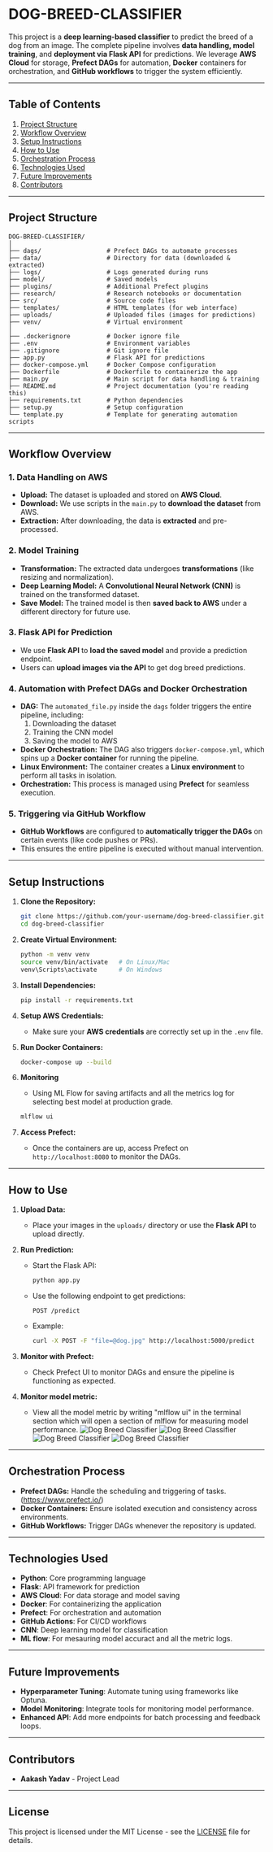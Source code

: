 
# DOG-BREED-CLASSIFIER

This project is a **deep learning-based classifier** to predict the breed of a dog from an image. The complete pipeline involves **data handling, model training**, and **deployment via Flask API** for predictions. We leverage **AWS Cloud** for storage, **Prefect DAGs** for automation, **Docker** containers for orchestration, and **GitHub workflows** to trigger the system efficiently.

---

## Table of Contents
1. [Project Structure](#project-structure)  
2. [Workflow Overview](#workflow-overview)  
3. [Setup Instructions](#setup-instructions)  
4. [How to Use](#how-to-use)  
5. [Orchestration Process](#orchestration-process)  
6. [Technologies Used](#technologies-used)  
7. [Future Improvements](#future-improvements)  
8. [Contributors](#contributors)

---

## Project Structure

```plaintext
DOG-BREED-CLASSIFIER/
│
├── dags/                  # Prefect DAGs to automate processes
├── data/                  # Directory for data (downloaded & extracted)
├── logs/                  # Logs generated during runs
├── model/                 # Saved models
├── plugins/               # Additional Prefect plugins
├── research/              # Research notebooks or documentation
├── src/                   # Source code files
├── templates/             # HTML templates (for web interface)
├── uploads/               # Uploaded files (images for predictions)
├── venv/                  # Virtual environment
│
├── .dockerignore          # Docker ignore file
├── .env                   # Environment variables
├── .gitignore             # Git ignore file
├── app.py                 # Flask API for predictions
├── docker-compose.yml     # Docker Compose configuration
├── Dockerfile             # Dockerfile to containerize the app
├── main.py                # Main script for data handling & training
├── README.md              # Project documentation (you're reading this)
├── requirements.txt       # Python dependencies
├── setup.py               # Setup configuration
└── template.py            # Template for generating automation scripts
```

---

## Workflow Overview

### 1. **Data Handling on AWS**
   - **Upload:** The dataset is uploaded and stored on **AWS Cloud**.
   - **Download:** We use scripts in the `main.py` to **download the dataset** from AWS.
   - **Extraction:** After downloading, the data is **extracted** and pre-processed.

### 2. **Model Training**
   - **Transformation:** The extracted data undergoes **transformations** (like resizing and normalization).
   - **Deep Learning Model:** A **Convolutional Neural Network (CNN)** is trained on the transformed dataset.
   - **Save Model:** The trained model is then **saved back to AWS** under a different directory for future use.

### 3. **Flask API for Prediction**
   - We use **Flask API** to **load the saved model** and provide a prediction endpoint.  
   - Users can **upload images via the API** to get dog breed predictions.

### 4. **Automation with Prefect DAGs and Docker Orchestration**
   - **DAG:** The `automated_file.py` inside the `dags` folder triggers the entire pipeline, including:
     1. Downloading the dataset
     2. Training the CNN model
     3. Saving the model to AWS
   - **Docker Orchestration:** The DAG also triggers `docker-compose.yml`, which spins up a **Docker container** for running the pipeline.
   - **Linux Environment:** The container creates a **Linux environment** to perform all tasks in isolation.
   - **Orchestration:** This process is managed using **Prefect** for seamless execution.

### 5. **Triggering via GitHub Workflow**
   - **GitHub Workflows** are configured to **automatically trigger the DAGs** on certain events (like code pushes or PRs).
   - This ensures the entire pipeline is executed without manual intervention.

---

## Setup Instructions

1. **Clone the Repository:**
   ```bash
   git clone https://github.com/your-username/dog-breed-classifier.git
   cd dog-breed-classifier
   ```

2. **Create Virtual Environment:**
   ```bash
   python -m venv venv
   source venv/bin/activate   # On Linux/Mac
   venv\Scripts\activate      # On Windows
   ```

3. **Install Dependencies:**
   ```bash
   pip install -r requirements.txt
   ```

4. **Setup AWS Credentials:**
   - Make sure your **AWS credentials** are correctly set up in the `.env` file.

5. **Run Docker Containers:**
   ```bash
   docker-compose up --build
   ```

6. **Monitoring**
   - Using ML Flow for saving artifacts and all the metrics log for selecting best model at production grade.
   ```bash
   mlflow ui
   ```

7. **Access Prefect:**
   - Once the containers are up, access Prefect on `http://localhost:8080` to monitor the DAGs.

---

## How to Use

1. **Upload Data:** 
   - Place your images in the `uploads/` directory or use the **Flask API** to upload directly.

2. **Run Prediction:**
   - Start the Flask API:
     ```bash
     python app.py
     ```
   - Use the following endpoint to get predictions:
     ```http
     POST /predict
     ```
   - Example:
     ```bash
     curl -X POST -F "file=@dog.jpg" http://localhost:5000/predict
     ```

3. **Monitor with Prefect:**
   - Check Prefect UI to monitor DAGs and ensure the pipeline is functioning as expected.

4. **Monitor model metric:**
   - View all the model metric by writing "mlflow ui" in the terminal section which will open a section of mlflow for measuring model performance.
   ![Dog Breed Classifier](screenshots_mlflow/1.png)
   ![Dog Breed Classifier](screenshots_mlflow/2.png)
   ![Dog Breed Classifier](screenshots_mlflow/3.png)
   ![Dog Breed Classifier](screenshots_mlflow/4.png)

---

## Orchestration Process

- **Prefect DAGs:** Handle the scheduling and triggering of tasks.(https://www.prefect.io/)
- **Docker Containers:** Ensure isolated execution and consistency across environments.
- **GitHub Workflows:** Trigger DAGs whenever the repository is updated.

---

## Technologies Used

- **Python**: Core programming language  
- **Flask**: API framework for prediction  
- **AWS Cloud**: For data storage and model saving  
- **Docker**: For containerizing the application  
- **Prefect**: For orchestration and automation  
- **GitHub Actions**: For CI/CD workflows  
- **CNN**: Deep learning model for classification
- **ML flow**: For mesauring model accuract and all the metric logs.

---

## Future Improvements

- **Hyperparameter Tuning**: Automate tuning using frameworks like Optuna.
- **Model Monitoring**: Integrate tools for monitoring model performance.
- **Enhanced API**: Add more endpoints for batch processing and feedback loops.

---

## Contributors

- **Aakash Yadav** - Project Lead  

---

## License

This project is licensed under the MIT License - see the [LICENSE](LICENSE) file for details.
